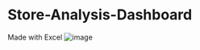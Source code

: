 # Store-Analysis-Dashboard
Made with Excel
![image](https://github.com/Suyoghub/Store-Analysis-Dashboard/assets/51809902/74dcaac5-6e70-4a18-9dde-91ead9b3f95e)
